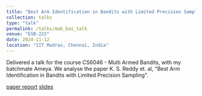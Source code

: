 ```yaml
---
title: "Best Arm Identification in Bandits with Limited Precision Sampling"
collection: talks
type: "talk"
permalink: /talks/mab_bai_talk
venue: "ESB-222"
date: 2024-11-12
location: "IIT Madras, Chennai, India"
---
```


Delivered a talk for the course CS6046 - Multi Armed Bandits, with my batchmate Ameya. We analyse the paper K. S. Reddy et. al, "Best Arm Identification in Bandits with Limited Precision Sampling".

[paper report](http://aditya2331.github.io/files/MAB_bai_paper_report.pdf) [slides](http://aditya2331.github.io/files/mab_presentation.pdf)
